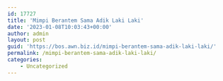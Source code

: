 ```yaml
---
id: 17727
title: 'Mimpi Berantem Sama Adik Laki Laki'
date: '2023-01-08T10:03:43+00:00'
author: admin
layout: post
guid: 'https://bos.awn.biz.id/mimpi-berantem-sama-adik-laki-laki/'
permalink: /mimpi-berantem-sama-adik-laki-laki/
categories:
    - Uncategorized
---
```


